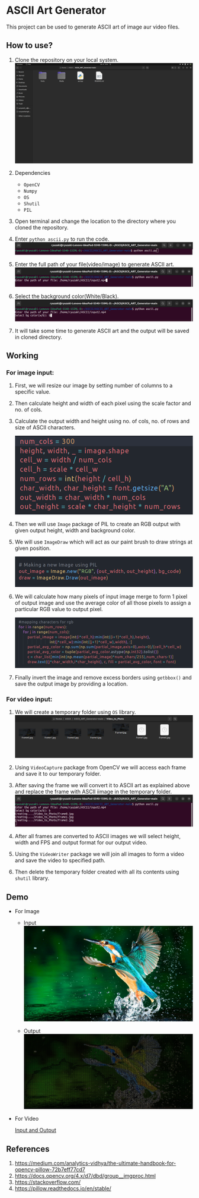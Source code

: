 
# ASCII Art Generator

This project can be used to generate ASCII art of image aur video files.

## How to use?
1. Clone the repository on your local system.
    ![step1](Media/step1.png)
3. Dependencies
    - ```OpenCV``` 
    - ```Numpy```
    - ```OS```
    - ```Shutil```
    - ```PIL```
4. Open terminal and change the location to the directory where you cloned the repository.
6. Enter ```python ascii.py``` to run the code.
    ![step2](Media/step2.png)
    
8. Enter the full path of your file(video/image) to generate ASCII art.
    ![step3](Media/step3.png)
    
10. Select the background color(White/Black).
    ![step4](Media/step4.png)
    
12. It will take some time to generate ASCII art and the output will be saved in cloned directory.

## Working
### For image input: 

1. First, we will resize our image by setting number of columns to a specific value.
2. Then calculate height and width of each pixel using the scale factor and no. of cols.
3. Calculate the output width and height using no. of cols, no. of rows and size of ASCII characters.

    ![Code1](Media/Code1.png)

4. Then we will use ```Image``` package of PIL to create an RGB output with given output height, width and background color.
5. We will use ```ImageDraw``` which will act as our paint brush to draw strings at given position.

    ![Code2](Media/Code2.png)
6. We will calculate how many pixels of input image merge to form 1 pixel of output image and use the average color of all those pixels to assign a particular RGB value to output pixel.
 
    ![Code3](Media/Code3.png)
    

7. Finally invert the image and remove excess borders using ```getbbox()``` and save the output image by providing a location.

### For video input:

1. We will create a temporary folder using ```OS``` library.
    ![step6](Media/step6.png)
    
3. Using ```VideoCapture``` package from OpenCV we will access each frame and save it to our temporary folder.
4. After saving the frame we will convert it to ASCII art as explained above and replace the frame with ASCII iimage in the temporary folder.
    ![step5](Media/step5.png)
    
6. After all frames are converted to ASCII images we will select height, width and FPS and output format for our output video.
7. Using the ```VideoWriter``` package we will join all images to form a video and save the video to specified path.
8. Then delete the temporary folder created with all its contents using ```shutil``` library.
## Demo

- For Image 
    - Input
      ![input1](Media/input1.jpg)
    
    - Output
      ![demo1](Media/demo1.jpg)

- For Video

    [Input and Output](https://drive.google.com/drive/u/1/folders/1bJTq8nAEfh2IWmnZLv21fvdFZmq0DgKL/)
## References

1. https://medium.com/analytics-vidhya/the-ultimate-handbook-for-opencv-pillow-72b7eff77cd7
2. https://docs.opencv.org/4.x/d7/dbd/group__imgproc.html
3. https://stackoverflow.com/
4. https://pillow.readthedocs.io/en/stable/
